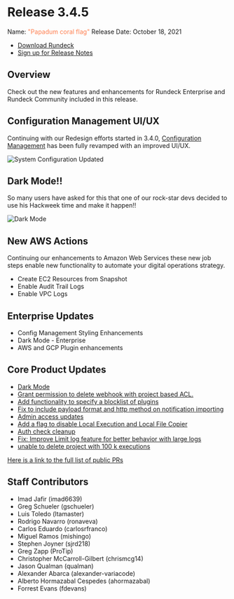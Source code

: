 # Release 3.4.5

Name: <span style="color: coral"><span class="glyphicon glyphicon-flag"></span> "Papadum coral flag"</span>
Release Date: October 18, 2021

- [Download Rundeck](https://download.rundeck.com/)
- [Sign up for Release Notes](https://www.rundeck.com/release-notes-signup)

## Overview

Check out the new features and enhancements for Rundeck Enterprise and Rundeck Community included in this release.

## Configuration Management UI/UX

Continuing with our Redesign efforts started in 3.4.0, [Configuration Management](/manual/configuration-mgmt/configmgmt.md) has been fully revamped with an improved UI/UX.

![System Configuration Updated](@assets/img/relnotes-345-sysconfig.png)

## Dark Mode!!

So many users have asked for this that one of our rock-star devs decided to use his Hackweek time and make it happen!!

![Dark Mode](@assets/img/relnotes-345-darkmode.png)

## New AWS Actions

Continuing our enhancements to Amazon Web Services these new job steps enable new functionality to automate your digital operations strategy.

- Create EC2 Resources from Snapshot
- Enable Audit Trail Logs
- Enable VPC Logs

## Enterprise Updates

* Config Management Styling Enhancements
* Dark Mode - Enterprise
* AWS and GCP Plugin enhancements

## Core Product Updates

* [Dark Mode](https://github.com/rundeck/rundeck/pull/7283)
* [Grant permission to delete webhook with project based ACL.](https://github.com/rundeck/rundeck/pull/7269)
* [Add functionality to specify a blocklist of plugins](https://github.com/rundeck/rundeck/pull/7264)
* [Fix to include payload format and http method on notification importing](https://github.com/rundeck/rundeck/pull/7259)
* [Admin access updates](https://github.com/rundeck/rundeck/pull/7258)
* [Add a flag to disable Local Execution and Local File Copier](https://github.com/rundeck/rundeck/pull/7256)
* [Auth check cleanup](https://github.com/rundeck/rundeck/pull/7254)
* [Fix: Improve Limit log feature for better behavior with large logs](https://github.com/rundeck/rundeck/pull/7248)
* [unable to delete project with 100 k executions](https://github.com/rundeck/rundeck/pull/7151)

[Here is a link to the full list of public PRs](https://github.com/rundeck/rundeck/pulls?q=is%3Apr+milestone%3A3.4.5+is%3Aclosed)

## Staff Contributors

* Imad Jafir (imad6639)
* Greg Schueler (gschueler)
* Luis Toledo (ltamaster)
* Rodrigo Navarro (ronaveva)
* Carlos Eduardo (carlosrfranco)
* Miguel Ramos (mishingo)
* Stephen Joyner (sjrd218)
* Greg Zapp (ProTip)
* Christopher McCarroll-Gilbert (chrismcg14)
* Jason Qualman (qualman)
* Alexander Abarca (alexander-variacode)
* Alberto Hormazabal Cespedes (ahormazabal)
* Forrest Evans (fdevans)

